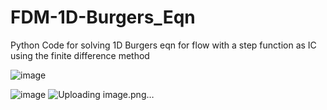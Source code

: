 # FDM-1D-Burgers_Eqn
Python Code for solving 1D Burgers eqn for flow with a step function as IC using the finite difference method


![image](https://github.com/Parass2802/FDM-1D-Burgers_Eqn/assets/149015075/a37bb2f4-f9e8-435e-bf8e-196c6a71c10d)

![image](https://github.com/Parass2802/FDM-1D-Burgers_Eqn/assets/149015075/0e4e4af7-9e03-481b-86a2-76e0918b5645)
![Uploading image.png…]()
